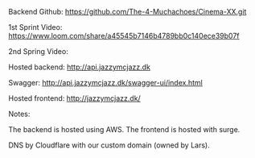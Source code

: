 Backend Github: https://github.com/The-4-Muchachoes/Cinema-XX.git

1st Sprint Video: https://www.loom.com/share/a45545b7146b4789bb0c140ece39b07f

2nd Spring Video:

Hosted backend: http://api.jazzymcjazz.dk

Swagger: http://api.jazzymcjazz.dk/swagger-ui/index.html

Hosted frontend: http://jazzymcjazz.dk/

Notes:

The backend is hosted using AWS. The frontend is hosted with surge.

DNS by Cloudflare with our custom domain (owned by Lars).
